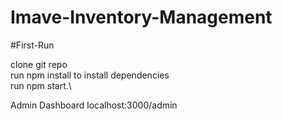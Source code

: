 # Imave-Inventory-Management


#First-Run

clone git repo\
run npm install to install dependencies\
run npm start.\


Admin Dashboard
localhost:3000/admin
